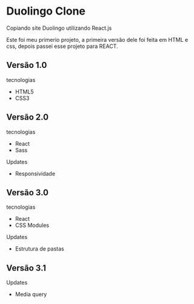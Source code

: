 # Duolingo Clone
Copiando site Duolingo utilizando React.js

Este foi meu primerio projeto, a primeira versão dele foi feita em HTML e css, depois passei esse projeto para REACT.

## Versão 1.0

tecnologias

- HTML5
- CSS3

## Versão 2.0

tecnologias

- React
- Sass

Updates

- Responsividade

## Versão 3.0

tecnologias

- React
- CSS Modules

Updates

- Estrutura de pastas

## Versão 3.1

Updates

- Media query